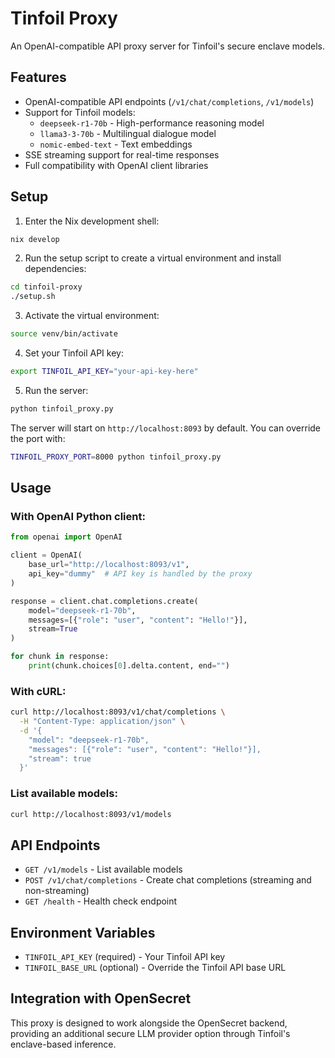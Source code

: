 # Tinfoil Proxy

An OpenAI-compatible API proxy server for Tinfoil's secure enclave models.

## Features

- OpenAI-compatible API endpoints (`/v1/chat/completions`, `/v1/models`)
- Support for Tinfoil models:
  - `deepseek-r1-70b` - High-performance reasoning model
  - `llama3-3-70b` - Multilingual dialogue model
  - `nomic-embed-text` - Text embeddings
- SSE streaming support for real-time responses
- Full compatibility with OpenAI client libraries

## Setup

1. Enter the Nix development shell:
```bash
nix develop
```

2. Run the setup script to create a virtual environment and install dependencies:
```bash
cd tinfoil-proxy
./setup.sh
```

3. Activate the virtual environment:
```bash
source venv/bin/activate
```

4. Set your Tinfoil API key:
```bash
export TINFOIL_API_KEY="your-api-key-here"
```

5. Run the server:
```bash
python tinfoil_proxy.py
```

The server will start on `http://localhost:8093` by default. You can override the port with:
```bash
TINFOIL_PROXY_PORT=8000 python tinfoil_proxy.py
```

## Usage

### With OpenAI Python client:

```python
from openai import OpenAI

client = OpenAI(
    base_url="http://localhost:8093/v1",
    api_key="dummy"  # API key is handled by the proxy
)

response = client.chat.completions.create(
    model="deepseek-r1-70b",
    messages=[{"role": "user", "content": "Hello!"}],
    stream=True
)

for chunk in response:
    print(chunk.choices[0].delta.content, end="")
```

### With cURL:

```bash
curl http://localhost:8093/v1/chat/completions \
  -H "Content-Type: application/json" \
  -d '{
    "model": "deepseek-r1-70b",
    "messages": [{"role": "user", "content": "Hello!"}],
    "stream": true
  }'
```

### List available models:

```bash
curl http://localhost:8093/v1/models
```

## API Endpoints

- `GET /v1/models` - List available models
- `POST /v1/chat/completions` - Create chat completions (streaming and non-streaming)
- `GET /health` - Health check endpoint

## Environment Variables

- `TINFOIL_API_KEY` (required) - Your Tinfoil API key
- `TINFOIL_BASE_URL` (optional) - Override the Tinfoil API base URL

## Integration with OpenSecret

This proxy is designed to work alongside the OpenSecret backend, providing an additional secure LLM provider option through Tinfoil's enclave-based inference.